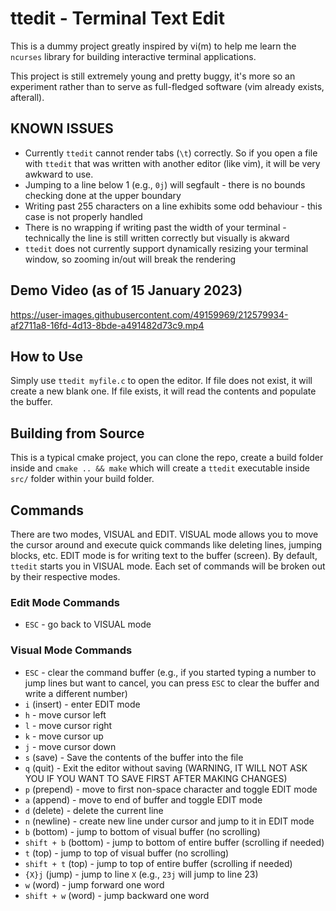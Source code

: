 # ttedit - Terminal Text Edit
This is a dummy project greatly inspired by vi(m) to help me learn the `ncurses` library for building interactive terminal applications.

This project is still extremely young and pretty buggy, it's more so an experiment rather than to serve as full-fledged software (vim already exists, afterall).

## KNOWN ISSUES
* Currently `ttedit` cannot render tabs (`\t`) correctly. So if you open a file with `ttedit` that was written with another editor (like vim), it will be very awkward to use.
* Jumping to a line below 1 (e.g., `0j`) will segfault - there is no bounds checking done at the upper boundary
* Writing past 255 characters on a line exhibits some odd behaviour - this case is not properly handled
* There is no wrapping if writing past the width of your terminal - technically the line is still written correctly but visually is akward
* `ttedit` does not currently support dynamically resizing your terminal window, so zooming in/out will break the rendering

## Demo Video (as of 15 January 2023)
https://user-images.githubusercontent.com/49159969/212579934-af2711a8-16fd-4d13-8bde-a491482d73c9.mp4

## How to Use
Simply use `ttedit myfile.c` to open the editor. If file does not exist, it will create a new blank one. If file exists, it will read the contents and populate the buffer.	

## Building from Source
This is a typical cmake project, you can clone the repo, create a build folder inside and `cmake .. && make` which will create a `ttedit` executable inside `src/` folder within your build folder.

## Commands
There are two modes, VISUAL and EDIT. VISUAL mode allows you to move the cursor around and execute quick commands like deleting lines, jumping blocks, etc. EDIT mode is for writing text to the buffer (screen). By default, `ttedit` starts you in VISUAL mode. Each set of commands will be broken out by their respective modes.

### Edit Mode Commands
* `ESC` - go back to VISUAL mode

### Visual Mode Commands
* `ESC` - clear the command buffer (e.g., if you started typing a number to jump lines but want to cancel, you can press `ESC` to clear the buffer and write a different number)
* `i` (insert) - enter EDIT mode
* `h` - move cursor left
* `l` - move cursor right
* `k` - move cursor up
* `j` - move cursor down
* `s` (save) - Save the contents of the buffer into the file
* `q` (quit) - Exit the editor without saving (WARNING, IT WILL NOT ASK YOU IF YOU WANT TO SAVE FIRST AFTER MAKING CHANGES)
* `p` (prepend) - move to first non-space character and toggle EDIT mode
* `a` (append) - move to end of buffer and toggle EDIT mode
* `d` (delete) - delete the current line
* `n` (newline) - create new line under cursor and jump to it in EDIT mode
* `b` (bottom) - jump to bottom of visual buffer (no scrolling)
* `shift + b` (bottom) - jump to bottom of entire buffer (scrolling if needed)
* `t` (top) - jump to top of visual buffer (no scrolling)
* `shift + t` (top) - jump to top of entire buffer (scrolling if needed)
* `{X}j` (jump) - jump to line `X` (e.g., `23j` will jump to line 23)
* `w` (word) - jump forward one word
* `shift + w` (word) - jump backward one word
